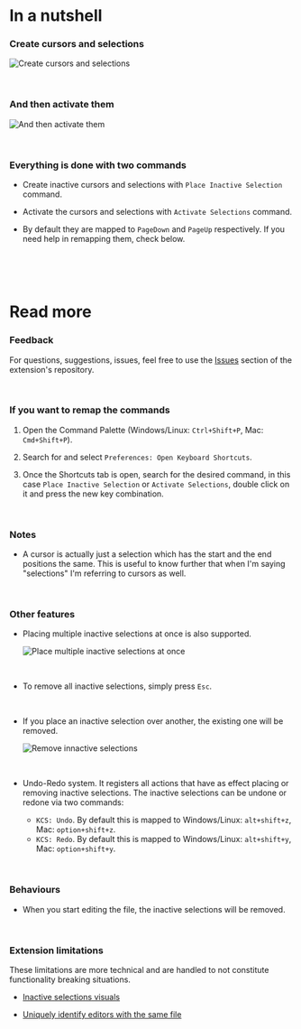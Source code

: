 # In a nutshell

### Create cursors and selections

![Create cursors and selections](https://media.giphy.com/media/v1.Y2lkPTc5MGI3NjExYWcxcm9vZGdpcmVydzhjNnVlcHp2MmhsdmxkNzRndzAwcHU2NnY1YSZlcD12MV9pbnRlcm5hbF9naWZfYnlfaWQmY3Q9Zw/nhmHtytEWzdUOVB68s/giphy.gif)

<br>

### And then activate them

![And then activate them](https://media.giphy.com/media/v1.Y2lkPTc5MGI3NjExM3ZiZHJ2aHR0dnFkb2h0bnNvamg5andmdXZpNHdzOGNjc3R2dWxkeSZlcD12MV9pbnRlcm5hbF9naWZfYnlfaWQmY3Q9Zw/tFsUvTNgfTILb8IooB/giphy.gif)

<br>

### Everything is done with two commands

-  Create inactive cursors and selections with `Place Inactive Selection` command.

-  Activate the cursors and selections with `Activate Selections` command.

-  By default they are mapped to `PageDown` and `PageUp` respectively. If you need help in remapping them, check below.

<br>
<br>
<br>

# Read more

### Feedback

For questions, suggestions, issues, feel free to use the [Issues](https://github.com/srares13/keyboard-cursors-and-selections/issues) section of the extension's repository.

<br>

### If you want to remap the commands

1. Open the Command Palette (Windows/Linux: `Ctrl+Shift+P`, Mac: `Cmd+Shift+P`).

2. Search for and select `Preferences: Open Keyboard Shortcuts`.

3. Once the Shortcuts tab is open, search for the desired command, in this case `Place Inactive Selection` or `Activate Selections`, double click on it and press the new key combination.

<br>

### Notes

-  A cursor is actually just a selection which has the start and the end positions the same. This is useful to know further that when I'm saying "selections" I'm referring to cursors as well.

<br>

### Other features

-  Placing multiple inactive selections at once is also supported.

   ![Place multiple inactive selections at once](https://media.giphy.com/media/v1.Y2lkPTc5MGI3NjExbmh1MG9qaWRmbGMyaGI0b3pnMm9hYjRoNHEydmg0MXVnZzIwYjg0cyZlcD12MV9pbnRlcm5hbF9naWZfYnlfaWQmY3Q9Zw/liMxQauYfMtQvplTQN/giphy.gif)

<br>

-  To remove all inactive selections, simply press `Esc`.

<br>

-  If you place an inactive selection over another, the existing one will be removed.

   ![Remove innactive selections](https://media.giphy.com/media/v1.Y2lkPTc5MGI3NjExejJsdW1nMTZwdDBuOGxlMWc4aXFmMWo5dThzYmgxc3lhZXNqZWtrYSZlcD12MV9pbnRlcm5hbF9naWZfYnlfaWQmY3Q9Zw/h4XtMmQyasU1rIAQPZ/giphy.gif)

<br>

-  Undo-Redo system. It registers all actions that have as effect placing or removing inactive selections. The inactive selections can be undone or redone via two commands:

   -  `KCS: Undo`. By default this is mapped to Windows/Linux: `alt+shift+z`, Mac: `option+shift+z`.
   -  `KCS: Redo`. By default this is mapped to Windows/Linux: `alt+shift+y`, Mac: `option+shift+y`.

<br>

### Behaviours

-  When you start editing the file, the inactive selections will be removed.

<br>

### Extension limitations

These limitations are more technical and are handled to not constitute functionality breaking situations.

-  [Inactive selections visuals](https://github.com/srares13/keyboard-cursors-and-selections/issues/1)

-  [Uniquely identify editors with the same file](https://github.com/srares13/keyboard-cursors-and-selections/issues/2)
